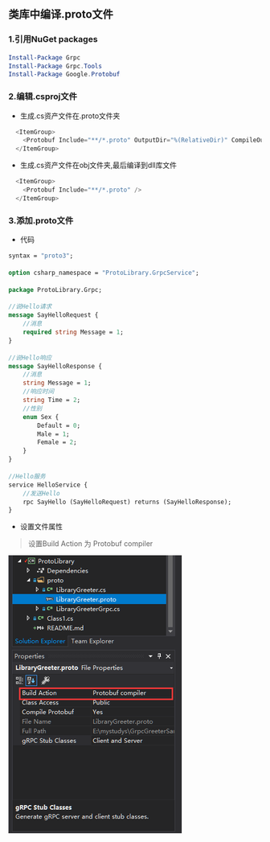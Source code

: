 ﻿## 类库中编译.proto文件

### 1.引用NuGet packages
```powershell
Install-Package Grpc
Install-Package Grpc.Tools
Install-Package Google.Protobuf
```

### 2.编辑.csproj文件
- 生成.cs资产文件在.proto文件夹
```c#
  <ItemGroup>
    <Protobuf Include="**/*.proto" OutputDir="%(RelativeDir)" CompileOutputs="false" />
  </ItemGroup>
```
- 生成.cs资产文件在obj文件夹,最后编译到dll库文件
```c#
  <ItemGroup>
    <Protobuf Include="**/*.proto" />
  </ItemGroup>
```

### 3.添加.proto文件
- 代码
```protobuf
syntax = "proto3";

option csharp_namespace = "ProtoLibrary.GrpcService";

package ProtoLibrary.Grpc;

//说Hello请求
message SayHelloRequest {
	//消息
	required string Message = 1;
}

//说Hello响应
message SayHelloResponse {
	//消息
	string Message = 1;
	//响应时间
	string Time = 2;	
	//性别
	enum Sex {
		Default = 0;
		Male = 1;
		Female = 2;
	}
}

//Hello服务
service HelloService {
	//发送Hello
	rpc SayHello (SayHelloRequest) returns (SayHelloResponse);
}
```

- 设置文件属性
>设置Build Action 为 Protobuf compiler
<p align="left">

![LibraryGreeter.proto属性](protoproperty.png "proto文件属性")
</p>